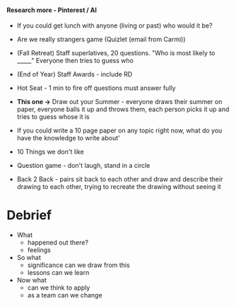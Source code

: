 #### Research more - Pinterest / AI
- If you could get lunch with anyone (living or past) who would it be?

- Are we really strangers game (Quizlet (email from Carmi))

- (Fall Retreat) Staff superlatives, 20 questions. "Who is most likely to \_____" Everyone then tries to guess who

- (End of Year) Staff Awards - include RD

- Hot Seat - 1 min to fire off questions must answer fully 

- **This one ->** Draw out your Summer - everyone draws their summer on paper, everyone balls it up and throws them, each person picks it up and tries to guess whose it is

- If you could write a 10 page paper on any topic right now, what do you have the knowledge to write about'

- 10 Things we don't like

- Question game - don't laugh, stand in a circle

- Back 2 Back - pairs sit back to each other and draw and describe their drawing to each other, trying to recreate the drawing without seeing it

# Debrief
- What
	- happened out there?
	- feelings
- So what
	- significance can we draw from this
	- lessons can we learn
- Now what
	- can we think to apply 
	- as a team can we change